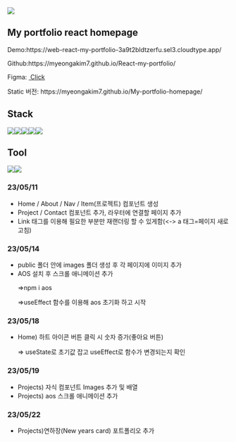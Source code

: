 <img src="https://capsule-render.vercel.app/api?type=waving&height=260&section=header&text=Myeong%20A%20homepage&fontSize=50&animation=fadeIn&fontColor=fff&color=gradient&customColorList=0,2,2,2,2,3" />
<h2>My portfolio react homepage</h2>

<p>Demo:https://web-react-my-portfolio-3a9t2bldtzerfu.sel3.cloudtype.app/<p>
<p>Github:https://myeongakim7.github.io/React-my-portfolio/</p>
<p>Figma: <a href="https://www.figma.com/file/dQzmJWTLAJNzlVqLcpMi0s/%EA%B0%9C%EC%9D%B8-%ED%99%88%ED%8E%98%EC%9D%B4%EC%A7%80-%EC%8B%9C%EC%95%88?node-id=0%3A1&t=YdMhhoaTGx498YdA-1" >&nbsp;Click</a> </p>
<p>Static 버전: https://myeongakim7.github.io/My-portfolio-homepage/ </p>
<h2>Stack</h2>
<div style="display:flex">
<img src="https://img.shields.io/badge/react-61DAFB?style=for-the-badge&logo=react&logoColor=black">
<img src="https://img.shields.io/badge/html-E34F26?style=for-the-badge&logo=html5&logoColor=white">
<img src="https://img.shields.io/badge/css-1572B6?style=for-the-badge&logo=css3&logoColor=white">
<img src="https://img.shields.io/badge/javascript-F7DF1E?style=for-the-badge&logo=javascript&logoColor=black">
<img src="https://img.shields.io/badge/jquery-0769AD?style=for-the-badge&logo=jquery&logoColor=white">
</div>
<h2>Tool</h2>
<div style="display:flex">
<img src="https://img.shields.io/badge/figma-F24E1E?style=for-the-badge&logo=figma&logoColor=white">
<img src="https://img.shields.io/badge/github-181717?style=for-the-badge&logo=github&logoColor=white">
</div>

<h3>23/05/11</h3>
<ul>
  <li>Home / About / Nav / Item(프로젝트) 컴포넌트 생성</li>
  <li>Project / Contact 컴포넌트 추가, 라우터에 연결할 페이지 추가</li>
  <li>Link 태그를 이용해 필요한 부분만 재랜더링 할 수 있게함(<-> a 태그=페이지 새로고침)</li>
</ul>
<h3>23/05/14</h3>
<ul>
  <li>public 폴더 안에 images 폴더 생성 후 각 페이지에 이미지 추가 </li>
  <li>AOS 설치 후 스크롤 애니메이션 추가</li>
  <p>=>npm i aos</p>
  <p>=>useEffect 함수를 이용해 aos 초기화 하고 시작</p>
</ul>
<h3>23/05/18</h3>
<ul>
  <li>Home) 하트 아이콘 버튼 클릭 시 숫자 증가(좋아요 버튼) </li>
  <p>=> useState로 초기값 잡고 useEffect로 함수가 변경되는지 확인</p>
</ul>
<h3>23/05/19</h3>
<ul>
  <li>Projects) 자식 컴포넌트 Images 추가 및 배열 </li>
  <li>Projects) aos 스크롤 애니메이션 추가</li>
</ul>
<h3>23/05/22</h3>
<ul>
  <li>Projects)연하장(New years card) 포트폴리오 추가</li>
</ul>


